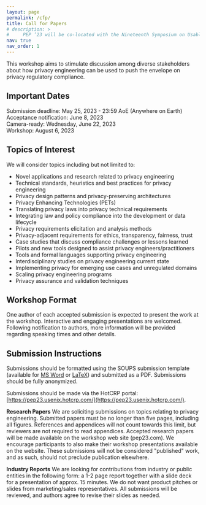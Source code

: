 ```yaml
---
layout: page
permalink: /cfp/
title: Call for Papers
# description: > 
#     PEP ’23 will be co-located with the Nineteenth Symposium on Usable Privacy and Security (SOUPS 2023).
nav: true
nav_order: 1
---
```


This workshop aims to stimulate discussion among diverse stakeholders about how privacy engineering can be used to push the envelope on privacy regulatory compliance.

## Important Dates
Submission deadline: May 25, 2023 - 23:59 AoE (Anywhere on Earth)<br>
Acceptance notification: June 8, 2023<br>
Camera-ready: Wednesday, June 22, 2023<br>
Workshop: August 6, 2023<br>

## Topics of Interest
We will consider topics including but not limited to:
* Novel applications and research related to privacy engineering
* Technical standards, heuristics and best practices for privacy engineering
* Privacy design patterns and privacy-preserving architectures 
* Privacy Enhancing Technologies (PETs)
* Translating privacy laws into privacy technical requirements 
* Integrating law and policy compliance into the development or data lifecycle 
* Privacy requirements elicitation and analysis methods
* Privacy-adjacent requirements for ethics, transparency, fairness, trust 
* Case studies that discuss compliance challenges or lessons learned
* Pilots and new tools designed to assist privacy engineers/practitioners
* Tools and formal languages supporting privacy engineering
* Interdisciplinary studies on privacy engineering current state 
* Implementing privacy for emerging use cases and unregulated domains 
* Scaling privacy engineering programs 
* Privacy assurance and validation techniques 

## Workshop Format
One author of each accepted submission is expected to present the work at the workshop. Interactive and engaging presentations are welcomed. Following notification to authors, more information will be provided regarding speaking times and other details.

## Submission Instructions
Submissions should be formatted using the SOUPS submission template (available for [MS Word](https://www.usenix.org/sites/default/files/conference-files/usenix2022_soups.doc) or [LaTeX](https://www.usenix.org/sites/default/files/conference-files/usenix2022_soups_latex-template.zip)) and submitted as a PDF. Submissions should be fully anonymized.

Submissions should be made via the HotCRP portal: [https://pep23.usenix.hotcrp.com/](https://pep23.usenix.hotcrp.com/).

**Research Papers**
We are soliciting submissions on topics relating to privacy engineering. Submitted papers must be no longer than five pages, including all figures. References and appendices will not count towards this limit, but reviewers are not required to read appendices. Accepted research papers will be made available on the workshop web site (pep23.com). We encourage participants to also make their workshop presentations available on the website. These submissions will not be considered "published" work, and as such, should not preclude publication elsewhere.

**Industry Reports**
We are looking for contributions from industry or public entities in the following form: a 1-2 page report together with a slide deck for a presentation of approx. 15 minutes. We do not want product pitches or slides from marketing/sales representatives. All submissions will be reviewed, and authors agree to revise their slides as needed.
